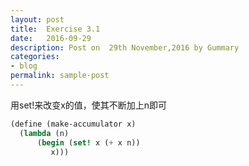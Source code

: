 ```yaml
---
layout: post
title:  Exercise 3.1
date:   2016-09-29
description: Post on  29th November,2016 by Gummary
categories:
- blog
permalink: sample-post
---
```


用set!来改变x的值，使其不断加上n即可

~~~scheme
(define (make-accumulator x)
  (lambda (n)
      (begin (set! x (+ x n))
	     x)))
~~~

	     